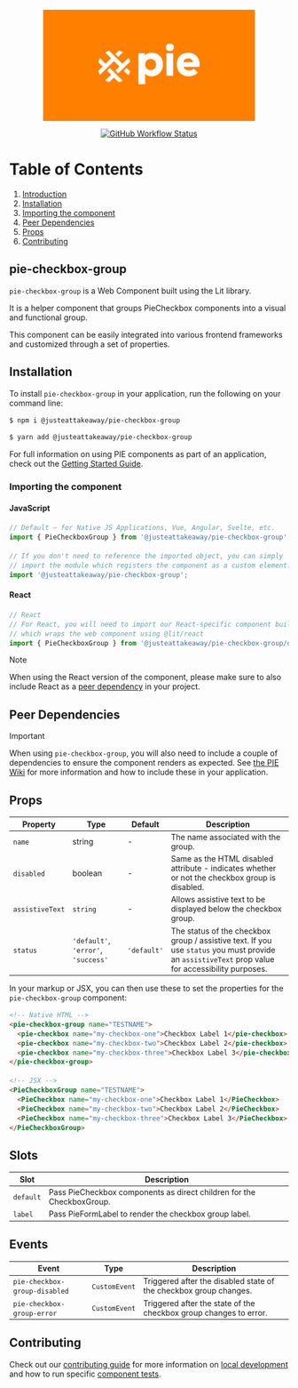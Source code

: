 <p align="center">
  <img align="center" src="../../../readme_image.png" height="200" alt="">
</p>

<p align="center">
  <a href="https://www.npmjs.com/@justeattakeaway/pie-checkbox-group">
    <img alt="GitHub Workflow Status" src="https://img.shields.io/npm/v/@justeattakeaway/pie-checkbox-group.svg">
  </a>
</p>

# Table of Contents

1. [Introduction](#pie-checkbox-group)
2. [Installation](#installation)
3. [Importing the component](#importing-the-component)
4. [Peer Dependencies](#peer-dependencies)
5. [Props](#props)
6. [Contributing](#contributing)

## pie-checkbox-group

`pie-checkbox-group` is a Web Component built using the Lit library.

It is a helper component that groups PieCheckbox components into a visual and functional group.

This component can be easily integrated into various frontend frameworks and customized through a set of properties.


## Installation

To install `pie-checkbox-group` in your application, run the following on your command line:

```bash
$ npm i @justeattakeaway/pie-checkbox-group
```
```bash
$ yarn add @justeattakeaway/pie-checkbox-group
```

For full information on using PIE components as part of an application, check out the [Getting Started Guide](https://github.com/justeattakeaway/pie/wiki/Getting-started-with-PIE-Web-Components).


### Importing the component

#### JavaScript
```js
// Default – for Native JS Applications, Vue, Angular, Svelte, etc.
import { PieCheckboxGroup } from '@justeattakeaway/pie-checkbox-group';

// If you don't need to reference the imported object, you can simply
// import the module which registers the component as a custom element.
import '@justeattakeaway/pie-checkbox-group';
```

#### React
```js
// React
// For React, you will need to import our React-specific component build
// which wraps the web component using ​@lit/react
import { PieCheckboxGroup } from '@justeattakeaway/pie-checkbox-group/dist/react';
```

> [!NOTE]
> When using the React version of the component, please make sure to also
> include React as a [peer dependency](#peer-dependencies) in your project.


## Peer Dependencies

> [!IMPORTANT]
> When using `pie-checkbox-group`, you will also need to include a couple of dependencies to ensure the component renders as expected. See [the PIE Wiki](https://github.com/justeattakeaway/pie/wiki/Getting-started-with-PIE-Web-Components#expected-dependencies) for more information and how to include these in your application.


## Props

| Property | Type | Default | Description |
|---|---|---|---|
| `name` | string | - | The name associated with the group. |
| `disabled` | boolean | - | Same as the HTML disabled attribute - indicates whether or not the checkbox group is disabled. |
| `assistiveText` | `string` | - | Allows assistive text to be displayed below the checkbox group. |
| `status` | `'default'`, `'error'`, `'success'` | `'default'` | The status of the checkbox group / assistive text. If you use `status` you must provide an `assistiveText` prop value for accessibility purposes. |

In your markup or JSX, you can then use these to set the properties for the `pie-checkbox-group` component:

```html
<!-- Native HTML -->
<pie-checkbox-group name="TESTNAME">
  <pie-checkbox name="my-checkbox-one">Checkbox Label 1</pie-checkbox>
  <pie-checkbox name="my-checkbox-two">Checkbox Label 2</pie-checkbox>
  <pie-checkbox name="my-checkbox-three">Checkbox Label 3</pie-checkbox>
</pie-checkbox-group>

<!-- JSX -->
<PieCheckboxGroup name="TESTNAME">
  <PieCheckbox name="my-checkbox-one">Checkbox Label 1</PieCheckbox>
  <PieCheckbox name="my-checkbox-two">Checkbox Label 2</PieCheckbox>
  <PieCheckbox name="my-checkbox-three">Checkbox Label 3</PieCheckbox>
</PieCheckboxGroup>
```

## Slots

| Slot | Description |
|---|---|
| `default` | Pass PieCheckbox components as direct children for the CheckboxGroup. |
| `label` | Pass PieFormLabel to render the checkbox group label. |

## Events
| Event | Type | Description |
|-------|------|-------------|
| `pie-checkbox-group-disabled` | `CustomEvent` | Triggered after the disabled state of the checkbox group changes. |
| `pie-checkbox-group-error` | `CustomEvent` | Triggered after the state of the checkbox group changes to error. |

## Contributing

Check out our [contributing guide](https://github.com/justeattakeaway/pie/wiki/Contributing-Guide) for more information on [local development](https://github.com/justeattakeaway/pie/wiki/Contributing-Guide#local-development) and how to run specific [component tests](https://github.com/justeattakeaway/pie/wiki/Contributing-Guide#testing).